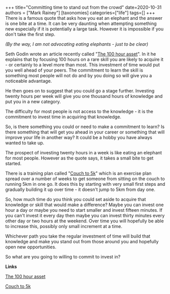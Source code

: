 +++
title="Committing time to stand out from the crowd"
date=2020-10-31
authors = ["Mark Rainey"]
[taxonomies]
categories=["life"]
tags=[]
+++
There is a famous quote that asks how you eat an elephant and the answer is one bite at a time. It can be very daunting when attempting something new especially if it is potentially a large task. However it is impossible if you don't take the first step.
<!-- more -->

*(By the way, I am not advocating eating elephants - just to be clear)*

Seth Godin wrote an article recently called "[The 100 hour asset](https://seths.blog/2020/07/the-100-hour-asset/)".  In it he explains that by focusing 100 hours on a rare skill you are likely to acquire it - or certainly to a level more than most. This investment of time would put you well ahead of your peers. The commitment to learn the skill is something most people will not do and by you doing so will give you a noticeable advantage.

He then goes on to suggest that you could go a stage further. Investing twenty hours per week will give you one thousand hours of knowledge and put you in a new category. 

The difficulty for most people is not access to the knowledge - it is the commitment to invest time in acquiring that knowledge. 

So, is there something you could or need to make a commitment to learn? Is there something that will get you ahead in your career or something that will improve your life in another way? It could be a hobby you have always wanted to take up.

The prospect of investing twenty hours in a week is like eating an elephant for most people. However as the quote says, it takes a small bite to get started. 

There is a training plan called "[Couch to 5k](https://www.nhs.uk/live-well/exercise/couch-to-5k-week-by-week/)" which is an exercise plan spread over a number of weeks to get someone from sitting on the couch to running 5km in one go. It does this by starting with very small first steps and gradually building it up over time - it doesn't jump to 5km from day one.

So, how much time do you think you could set aside to acquire that knowledge or skill that would make a difference? Maybe you can invest one hour a day or maybe you need to start smaller and invest fifteen minutes. If you can't invest it every day then maybe you can invest thirty minutes every other day or two hours at the weekend. Over time you will hopefully be able to increase this, possibly only small increment at a time.

Whichever path you take the regular investment of time will build that knowledge and make you stand out from those around you and hopefully open new opportunities. 

So what are you going to willing to commit to invest in?

__Links__

[The 100 hour asset](https://seths.blog/2020/07/the-100-hour-asset/)

[Couch to 5k](https://www.nhs.uk/live-well/exercise/couch-to-5k-week-by-week/)

